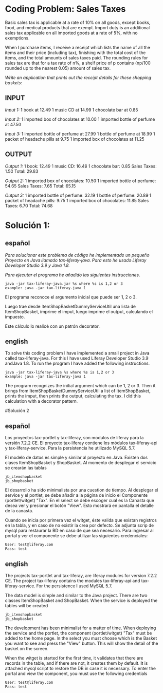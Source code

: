 
# Coding Problem: Sales Taxes 
Basic sales tax is applicable at a rate of 10% on all goods, except books, food, and medical products that are exempt. Import duty is  an additional sales tax applicable on all imported goods at a rate of 5%, with no exemptions. 

When I purchase items, I receive a receipt which lists the name of all the items and their price (including tax), finishing with the total  cost of the items, and the total amounts of sales taxes paid. The rounding rules for sales tax are that for a tax rate of n%, a shelf price  of p contains (np/100 rounded up to the nearest 0.05) amount of sales tax. 

*Write an application that prints out the receipt details for these shopping baskets:* 
## INPUT 	
*Input 1:* 
1 book at 12.49 
1 music CD at 14.99 
1 chocolate bar at 0.85 

*Input 2:* 
1 imported box of chocolates at 10.00 
1 imported bottle of perfume at 47.50 

*Input 3:* 
1 imported bottle of perfume at 27.99 
1 bottle of perfume at 18.99 
1 packet of headache pills at 9.75 
1 imported box of chocolates at 11.25 

## OUTPUT 
*Output 1:* 
1 book: 12.49 
1 music CD: 16.49 
1 chocolate bar: 0.85 
Sales Taxes: 1.50 
Total: 29.83 

*Output 2:* 
1 imported box of chocolates: 10.50 
1 imported bottle of perfume: 54.65 
Sales Taxes: 7.65 
Total: 65.15 

*Output 3:* 
1 imported bottle of perfume: 32.19 
1 bottle of perfume: 20.89 
1 packet of headache pills: 9.75 
1 imported box of chocolates: 11.85 
Sales Taxes: 6.70 
Total: 74.68

# Solución 1:
## español
*Para solucionar este problema de código he implementado un pequeño Proyecto en Java llamado tax-liferay-java. 
Para esto he usado Liferay Developer Studio 3.9 y Java 1.8.*

*Para ejecutar el programa he añadido las siguientes instrucciones.*

```
java -jar tax-liferay-java.jar %s where %s is 1,2 or 3
example: java -jar tax-liferay-java 1
```

El programa reconoce el argumento inicial que puede ser 1, 2 o 3.

Luego trae desde ItemShopBasketDummyServiceUtil una lista de ItemShopBasket, imprime el imput, luego imprime el output, calculando el impuesto.

Este cálculo lo realicé con un patrón decorator.

## english

To solve this coding problem I have implemented a small project in Java called tax-liferay-java. For this I have used Liferay Developer Studio 3.9 andJava 1.8.
To run the program I have added the following instructions.
```
java -jar tax-liferay-java %s where %s is 1,2 or 3
example: java -jar tax-liferay-java 1
```
The program recognizes the initial argument which can be 1, 2 or 3.
Then it brings from ItemShopBasketDummyServiceUtil a list of ItemShopBasket, prints the imput, then prints the output, calculating the tax.
I did this calculation with a decorator pattern.



#Solución 2
## español
Los proyectos tax-portlet y tax-liferay, son modulos de liferay para la versión 7.2.2 CE. 
El proyecto tax-liferay contiene los módulos tax-liferay-api y tax-liferay-service.
Para la persistencia he utilizado MySQL 5.7.

El modelo de datos es simple y similar al proyecto en Java. Existen dos clases ItemShopBasket y ShopBasket. 
Al momento de desplegar el servicio se crearán las tablas 
```
jb_itemshopbasket
jb_shopbasket
```
El desarrollo ha sido minimalista por una cuestion de tiempo.
Al desplegar el service y el portlet, se debe añadir a la página de inicio el Componente (portlet/witget) "Tax".
En el select se debe escoger cual es la Canasta que desea ver y presionar el botón "View".
Esto mostrará en pantalla el detalle de la canasta.

Cuando se inicia por primera vez el witget, éste valida que existan registros en la tabla, y en caso de no existir la crea por defecto. Se adjunta scrip de mysql para restaurar la BD en caso de que sea necesario. Para ingresar al portal y ver el componente se debe utilizar las siguientes credenciales:
```
User: test@liferay.com
Pass: test
```
## english
The projects tax-portlet and tax-liferay, are liferay modules for version 7.2.2 CE. 
The project tax-liferay contains the modules tax-liferay-api and tax-liferay-service.
For the persistence I used MySQL 5.7.

The data model is simple and similar to the Java project. There are two classes ItemShopBasket and ShopBasket. 
When the service is deployed the tables will be created 
```
jb_itemshopbasket
jb_shopbasket
```
The development has been minimalist for a matter of time.
When deploying the service and the portlet, the component (portlet/witget) "Tax" must be added to the home page.
In the select you must choose which is the Basket you want to see and press the "View" button.
This will show the detail of the basket on the screen.

When the witget is started for the first time, it validates that there are records in the table, and if there are not, it creates them by default. It is attached mysql script to restore the DB in case it is necessary. To enter the portal and view the component, you must use the following credentials
```
User: test@liferay.com
Pass: test
```








